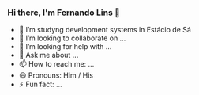 ### Hi there, I'm Fernando Lins 👋


- 🌱 I’m studyng development systems in Estácio de Sá 
- 👯 I’m looking to collaborate on ...
- 🤔 I’m looking for help with ...
- 💬 Ask me about ...
- 📫 How to reach me: ...
- 😄 Pronouns: Him / His
- ⚡ Fun fact: ...
